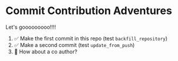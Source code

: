 # Commit Contribution Adventures

Let's gooooooooo!!!!

1. ✅ Make the first commit in this repo (test `backfill_repository`)
2. ✅ Make a second commit (test `update_from_push`)
3. 🔲 How about a co author?
